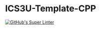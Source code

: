 # ICS3U-Template-CPP

[![GitHub's Super Linter](https://github.com/JacksonNaufal/ICS3U-Assignment-1-CPP/workflows/GitHub's%20Super%20Linter/badge.svg)](https://github.com/JacksonNaufal/ICS3U-Assignment-1-CPP/actions)
